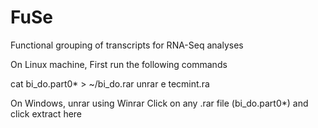 # FuSe
Functional grouping of transcripts for RNA-Seq analyses

On Linux machine, First run the following commands 

cat bi_do.part0* > ~/bi_do.rar
unrar e tecmint.ra

On Windows, unrar using Winrar
Click on any .rar file  (bi_do.part0*) and click extract here
